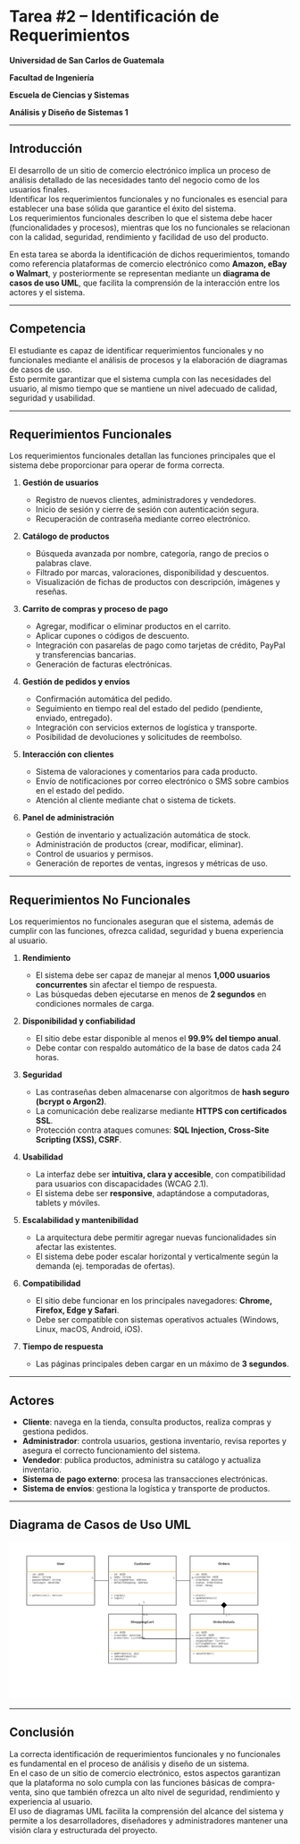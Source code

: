 # Tarea #2 – Identificación de Requerimientos  
**Universidad de San Carlos de Guatemala** 

**Facultad de Ingeniería**  

**Escuela de Ciencias y Sistemas**

**Análisis y Diseño de Sistemas 1** 



---

## Introducción  
El desarrollo de un sitio de comercio electrónico implica un proceso de análisis detallado de las necesidades tanto del negocio como de los usuarios finales.  
Identificar los requerimientos funcionales y no funcionales es esencial para establecer una base sólida que garantice el éxito del sistema.  
Los requerimientos funcionales describen lo que el sistema debe hacer (funcionalidades y procesos), mientras que los no funcionales se relacionan con la calidad, seguridad, rendimiento y facilidad de uso del producto.  

En esta tarea se aborda la identificación de dichos requerimientos, tomando como referencia plataformas de comercio electrónico como **Amazon, eBay o Walmart**, y posteriormente se representan mediante un **diagrama de casos de uso UML**, que facilita la comprensión de la interacción entre los actores y el sistema.  

---

## Competencia  
El estudiante es capaz de identificar requerimientos funcionales y no funcionales mediante el análisis de procesos y la elaboración de diagramas de casos de uso.  
Esto permite garantizar que el sistema cumpla con las necesidades del usuario, al mismo tiempo que se mantiene un nivel adecuado de calidad, seguridad y usabilidad.  

---

## Requerimientos Funcionales 
Los requerimientos funcionales detallan las funciones principales que el sistema debe proporcionar para operar de forma correcta.  

1. **Gestión de usuarios**  
   - Registro de nuevos clientes, administradores y vendedores.  
   - Inicio de sesión y cierre de sesión con autenticación segura.  
   - Recuperación de contraseña mediante correo electrónico.  

2. **Catálogo de productos**  
   - Búsqueda avanzada por nombre, categoría, rango de precios o palabras clave.  
   - Filtrado por marcas, valoraciones, disponibilidad y descuentos.  
   - Visualización de fichas de productos con descripción, imágenes y reseñas.  

3. **Carrito de compras y proceso de pago**  
   - Agregar, modificar o eliminar productos en el carrito.  
   - Aplicar cupones o códigos de descuento.  
   - Integración con pasarelas de pago como tarjetas de crédito, PayPal y transferencias bancarias.  
   - Generación de facturas electrónicas.  

4. **Gestión de pedidos y envíos**  
   - Confirmación automática del pedido.  
   - Seguimiento en tiempo real del estado del pedido (pendiente, enviado, entregado).  
   - Integración con servicios externos de logística y transporte.  
   - Posibilidad de devoluciones y solicitudes de reembolso.  

5. **Interacción con clientes**  
   - Sistema de valoraciones y comentarios para cada producto.  
   - Envío de notificaciones por correo electrónico o SMS sobre cambios en el estado del pedido.  
   - Atención al cliente mediante chat o sistema de tickets.  

6. **Panel de administración**  
   - Gestión de inventario y actualización automática de stock.  
   - Administración de productos (crear, modificar, eliminar).  
   - Control de usuarios y permisos.  
   - Generación de reportes de ventas, ingresos y métricas de uso.  

---

## Requerimientos No Funcionales 
Los requerimientos no funcionales aseguran que el sistema, además de cumplir con las funciones, ofrezca calidad, seguridad y buena experiencia al usuario.  

1. **Rendimiento**  
   - El sistema debe ser capaz de manejar al menos **1,000 usuarios concurrentes** sin afectar el tiempo de respuesta.  
   - Las búsquedas deben ejecutarse en menos de **2 segundos** en condiciones normales de carga.  

2. **Disponibilidad y confiabilidad**  
   - El sitio debe estar disponible al menos el **99.9% del tiempo anual**.  
   - Debe contar con respaldo automático de la base de datos cada 24 horas.  

3. **Seguridad**  
   - Las contraseñas deben almacenarse con algoritmos de **hash seguro (bcrypt o Argon2)**.  
   - La comunicación debe realizarse mediante **HTTPS con certificados SSL**.  
   - Protección contra ataques comunes: **SQL Injection, Cross-Site Scripting (XSS), CSRF**.  

4. **Usabilidad**  
   - La interfaz debe ser **intuitiva, clara y accesible**, con compatibilidad para usuarios con discapacidades (WCAG 2.1).  
   - El sistema debe ser **responsive**, adaptándose a computadoras, tablets y móviles.  

5. **Escalabilidad y mantenibilidad**  
   - La arquitectura debe permitir agregar nuevas funcionalidades sin afectar las existentes.  
   - El sistema debe poder escalar horizontal y verticalmente según la demanda (ej. temporadas de ofertas).  

6. **Compatibilidad**  
   - El sitio debe funcionar en los principales navegadores: **Chrome, Firefox, Edge y Safari**.  
   - Debe ser compatible con sistemas operativos actuales (Windows, Linux, macOS, Android, iOS).  

7. **Tiempo de respuesta**  
   - Las páginas principales deben cargar en un máximo de **3 segundos**.  

---

## Actores 
- **Cliente**: navega en la tienda, consulta productos, realiza compras y gestiona pedidos.  
- **Administrador**: controla usuarios, gestiona inventario, revisa reportes y asegura el correcto funcionamiento del sistema.  
- **Vendedor**: publica productos, administra su catálogo y actualiza inventario.  
- **Sistema de pago externo**: procesa las transacciones electrónicas.  
- **Sistema de envíos**: gestiona la logística y transporte de productos.  

---

## Diagrama de Casos de Uso UML 

![Diagrama](UML.png)


---

## Conclusión  
La correcta identificación de requerimientos funcionales y no funcionales es fundamental en el proceso de análisis y diseño de un sistema.  
En el caso de un sitio de comercio electrónico, estos aspectos garantizan que la plataforma no solo cumpla con las funciones básicas de compra-venta, sino que también ofrezca un alto nivel de seguridad, rendimiento y experiencia al usuario.  
El uso de diagramas UML facilita la comprensión del alcance del sistema y permite a los desarrolladores, diseñadores y administradores mantener una visión clara y estructurada del proyecto.  

